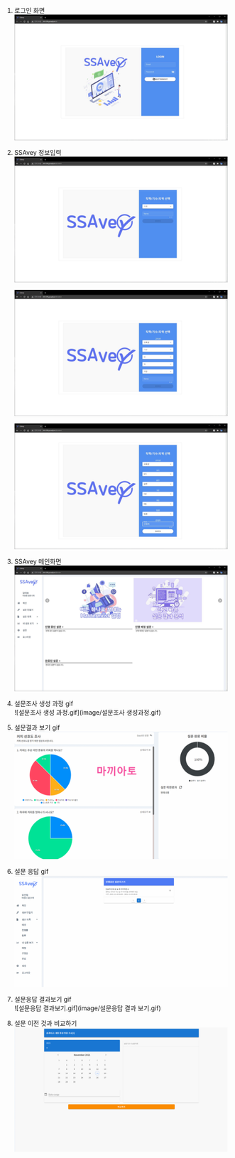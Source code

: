 1. 로그인 화면  
    ![로그인.jpg](image/1_SSAvey로그인화면.JPG)  
    
3. SSAvey 정보입력  
    ![직책/기수/지역 설정.jpg](image/2_SSAvey정보입력1.JPG)  
    
    ![직책/기수/지역 설정.jpg](image/2_SSAvey정보입력2.JPG)
    
    ![직책/기수/지역 설정.jpg](image/2_SSAvey정보입력3.JPG)
    
3. SSAvey 메인화면  
    ![메인화면.jpg](image/3_SSAvey메인화면.JPG)  

4. 설문조사 생성 과정 gif  
    ![설문조사 생성 과정.gif](image/설문조사 생성과정.gif)  

5. 설문결과 보기 gif  
    ![설문결과.gif](image/설문결과.gif)  

6. 설문 응답 gif  
    ![설문 응답.gif](image/설문응답.gif)  

7. 설문응답 결과보기 gif  
    ![설문응답 결과보기.gif](image/설문응답 결과 보기.gif)  

8. 설문 이전 것과 비교하기
    ![결과비교_gif.gif](image/결과비교_gif.gif)
